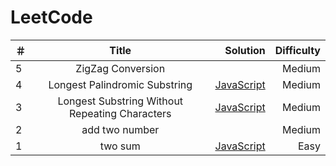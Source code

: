 # LeetCode
| ＃ | Title                                                          |  Solution  | Difficulty |
| ---|:--------------------------------------------------------------:| ----------:| ----------:|
| 5  | ZigZag Conversion                                              |            |  Medium    |
| 4  | Longest Palindromic Substring                                  | [JavaScript](https://github.com/LazyChenY/LeetCode/blob/master/algorithms/longest_palindromic_substring.js)           |  Medium    |
| 3  | Longest Substring Without Repeating Characters                 | [JavaScript](https://github.com/LazyChenY/LeetCode/blob/master/algorithms/longest_substring_without_repeating_characters.js)           |  Medium    |
| 2  | add two number                                                 |            |  Medium    |
| 1  | two sum                                                        | [JavaScript](https://github.com/LazyChenY/LeetCode/blob/master/algorithms/two-sum.js) | Easy       |


